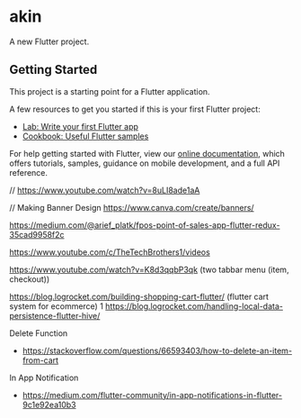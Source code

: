 # akin

A new Flutter project.

## Getting Started

This project is a starting point for a Flutter application.

A few resources to get you started if this is your first Flutter project:

- [Lab: Write your first Flutter app](https://flutter.dev/docs/get-started/codelab)
- [Cookbook: Useful Flutter samples](https://flutter.dev/docs/cookbook)

For help getting started with Flutter, view our
[online documentation](https://flutter.dev/docs), which offers tutorials,
samples, guidance on mobile development, and a full API reference.


// https://www.youtube.com/watch?v=8uLI8ade1aA

// Making Banner Design
https://www.canva.com/create/banners/

https://medium.com/@arief_platk/fpos-point-of-sales-app-flutter-redux-35cad9958f2c

https://www.youtube.com/c/TheTechBrothers1/videos

https://www.youtube.com/watch?v=K8d3qqbP3qk (two tabbar menu (item, checkout))

https://blog.logrocket.com/building-shopping-cart-flutter/ (flutter cart system for ecommerce)
1 https://blog.logrocket.com/handling-local-data-persistence-flutter-hive/

Delete Function
- https://stackoverflow.com/questions/66593403/how-to-delete-an-item-from-cart

In App Notification
- https://medium.com/flutter-community/in-app-notifications-in-flutter-9c1e92ea10b3